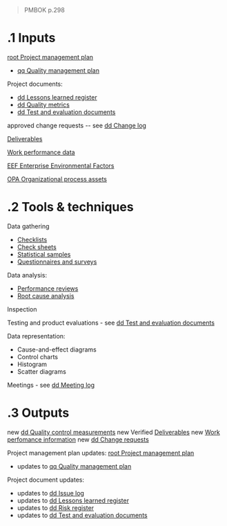 > PMBOK p.298
# .1 Inputs

[root Project management plan](../Project%20Management%20Plans/root%20Project%20management%20plan.md)
* [qq Quality management plan](../Project%20Management%20Plans/qq%20Quality%20management%20plan.md)

Project documents:
* [dd Lessons learned register](../Project%20Documents/dd%20Lessons%20learned%20register.md)
* [dd Quality metrics](../Project%20Documents/dd%20Quality%20metrics.md)
* [dd Test and evaluation documents](../Project%20Documents/dd%20Test%20and%20evaluation%20documents.md)

approved change requests -- see [dd Change log](../Project%20Documents/dd%20Change%20log.md)

[Deliverables](../0meta_lost_and_found/Deliverables.md)

[Work performance data](../0meta_lost_and_found/Work%20performance%20data.md)

[EEF Enterprise Environmental Factors](../EEF%20Enterprise%20Environmental%20Factors.md)

[OPA Organizational process assets](../OPA%20Organizational%20process%20assets.md)

# .2 Tools & techniques
Data gathering
* [Checklists](../Tools%20and%20techniques/Checklists.md)
* [Check sheets](../0meta_lost_and_found/Procurement%20documentation.md)
* [Statistical samples](../0meta_lost_and_found/Procurement%20documentation.md)
* [Questionnaires and surveys](../Tools%20and%20techniques/Questionnaires%20and%20surveys.md)

Data analysis:
* [Performance reviews](../0meta_lost_and_found/Procurement%20documentation.md)
* [Root cause analysis](../Tools%20and%20techniques/Root%20cause%20analysis.md)

Inspection

Testing and product evaluations - see [dd Test and evaluation documents](../Project%20Documents/dd%20Test%20and%20evaluation%20documents.md)

Data representation:
* Cause-and-effect diagrams
* Control charts
* Histogram
* Scatter diagrams

Meetings - see [dd Meeting log](../Project%20Documents/dd%20Meeting%20log.md)

# .3 Outputs
new [dd Quality control measurements](../Project%20Documents/dd%20Quality%20control%20measurements.md)
new Verified [Deliverables](../0meta_lost_and_found/Deliverables.md)
new [Work perfomance information](../0meta_lost_and_found/Work%20perfomance%20information.md)
new [dd Change requests](../Project%20Documents/dd%20Change%20requests.md)

Project management plan updates: [root Project management plan](../Project%20Management%20Plans/root%20Project%20management%20plan.md)
* updates to [qq Quality management plan](../Project%20Management%20Plans/qq%20Quality%20management%20plan.md)

Project document updates:
* updates to [dd Issue log](../Project%20Documents/dd%20Issue%20log.md)
* updates to [dd Lessons learned register](../Project%20Documents/dd%20Lessons%20learned%20register.md)
* updates to [dd Risk register](../Project%20Documents/dd%20Risk%20register.md)
* updates to [dd Test and evaluation documents](../Project%20Documents/dd%20Test%20and%20evaluation%20documents.md)


